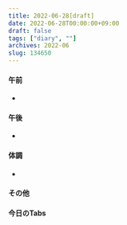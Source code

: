 ```yaml
---
title: 2022-06-28[draft]
date: 2022-06-28T00:00:00+09:00
draft: false
tags: ["diary", ""]
archives: 2022-06
slug: 134650
---
```

#### 午前
- 
#### 午後
- 
#### 体調
- 
#### その他
#### 今日のTabs